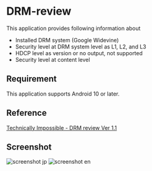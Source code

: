 # DRM-review
This application provides following information about 
- Installed DRM system (Google Widevine)
- Security level at DRM system level as L1, L2, and L3
- HDCP level as version or no output, not supported
- Security level at content level

## Requirement
This application supports Android 10 or later.

## Reference
[Technically Impossible - DRM review Ver 1.1](https://impsbl.hatenablog.jp/entry/DRMreview1.1)

## Screenshot
![screenshot jp](https://cdn-ak.f.st-hatena.com/images/fotolife/e/espio999/20221208/20221208145951.png)
![screenshot en](https://cdn-ak.f.st-hatena.com/images/fotolife/e/espio999/20221208/20221208150005.png)
